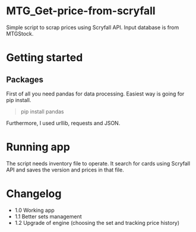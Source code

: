 # MTG_Get-price-from-scryfall
Simple script to scrap prices using Scryfall API. Input database is from MTGStock.

# Getting started

## Packages

First of all you need pandas for data processing. Easiest way is going for pip install.

> pip install pandas

Furthermore, I used urllib, requests and JSON.

# Running app

The script needs inventory file to operate. It search for cards using Scryfall API and saves the version and prices in that file.

# Changelog

- 1.0 Working app
- 1.1 Better sets management 
- 1.2 Upgrade of engine (choosing the set and tracking price history)